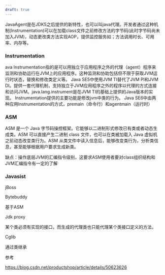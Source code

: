 ```yaml
---
draft: true
---
```






JavaAgent是在JDK5之后提供的新特性，也可以叫java代理。开发者通过这种机制(Instrumentation)可以在加载class文件之前修改方法的字节码(此时字节码尚未加入JVM)，动态更改类方法实现AOP，提供监控服务如；方法调用时长、可用率、内存等。



### Instrumentation

ava Instrumentation指的是可以用独立于应用程序之外的代理（agent）程序来监测和协助运行在JVM上的应用程序。这种监测和协助包括但不限于获取JVM运行时状态，替换和修改类定义等。 Java SE5中使用JVM TI替代了JVM PI和JVM DI。提供一套代理机制，支持独立于JVM应用程序之外的程序以代理的方式连接和访问JVM。java.lang.instrument是在JVM TI的基础上提供的Java版本的实现。 Instrumentation提供的主要功能是修改jvm中类的行为。 Java SE6中由两种应用Instrumentation的方式，premain（命令行）和agentmain（运行时）





###  ASM

ASM 是一个 Java 字节码操控框架。它能够以二进制形式修改已有类或者动态生成类。ASM 可以直接产生二进制 class 文件，也可以在类被加载入 Java 虚拟机之前动态改变类行为。ASM 从类文件中读入信息后，能够改变类行为，分析类信息，甚至能够根据用户要求生成新类。



缺点：操作底层JVM的汇编指令级别，这要求ASM使用者要对class组织结构和JVM汇编指令有一定的了解



### Javasist

jBoss



Bytebuddy

基于ASM





Jdk proxy

某个类必须有实现的接口，而生成的代理类也只能代理某个类接口定义的方法，



Cglib

通过类继承







参考

https://blog.csdn.net/productshop/article/details/50623626





